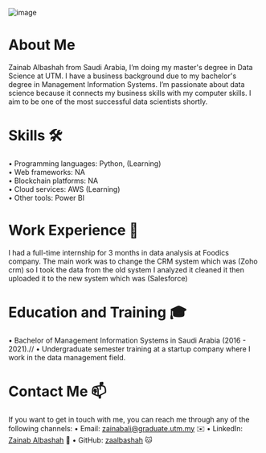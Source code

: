![image](https://github.com/drshahizan/research-design/assets/92760224/fa7b0288-58e5-4a3a-b973-74a8f5f21df8)
# About Me 
Zainab Albashah from Saudi Arabia, I’m doing my master's degree in Data Science at UTM. I have a business background due to my bachelor's degree in Management Information Systems. I’m passionate about data science because it connects my business skills with my computer skills. I aim to be one of the most successful data scientists shortly.
# Skills 🛠️
•	Programming languages: Python, (Learning) <br>
•	Web frameworks: NA <br>
•	Blockchain platforms: NA <br>
•	Cloud services: AWS (Learning) <br>
•	Other tools: Power BI <br>
# Work Experience 💼
 I had a full-time internship for 3 months in data analysis at Foodics company. The main work was to change the CRM system which was (Zoho crm) so I took the data from the old system I analyzed it cleaned it then uploaded it to the new system which was (Salesforce)
# Education and Training 🎓
•	Bachelor of Management Information Systems in Saudi Arabia (2016 - 2021).//
•	Undergraduate semester training at a startup company where I work in the data management field. 
# Contact Me 📫
If you want to get in touch with me, you can reach me through any of the following channels:
•	Email: zainabali@graduate.utm.my ✉️
•	LinkedIn: [Zainab Albashah](https://www.linkedin.com/in/zainab-albashah-733897200/) 💼
•	GitHub: [zaalbashah](https://github.com/zaalbashah) 🐱

